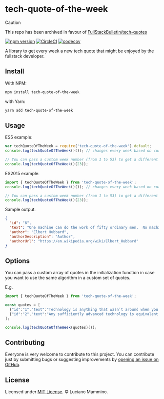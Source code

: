 # tech-quote-of-the-week

> [!CAUTION]
> This repo has been archived in favour of [FullStackBulletin/tech-quotes](https://github.com/FullStackBulletin/tech-quotes)

[![npm version](https://badge.fury.io/js/tech-quote-of-the-week.svg)](http://badge.fury.io/js/tech-quote-of-the-week) [![CircleCI](https://circleci.com/gh/FullStackBulletin/tech-quote-of-the-week.svg?style=shield)](https://circleci.com/gh/FullStackBulletin/tech-quote-of-the-week) [![codecov](https://codecov.io/gh/FullStackBulletin/tech-quote-of-the-week/branch/master/graph/badge.svg)](https://codecov.io/gh/FullStackBulletin/tech-quote-of-the-week)


A library to get every week a new tech quote that might be enjoyed by the fullstack developer.


## Install

With NPM:

```bash
npm install tech-quote-of-the-week
```

with Yarn:

```bash
yarn add tech-quote-of-the-week
```


## Usage

ES5 example:

```javascript
var techQuoteOfTheWeek = require('tech-quote-of-the-week').default;
console.log(techQuoteOfTheWeek()()); // changes every week based on current time

// You can pass a custom week number (from 1 to 53) to get a different quote
console.log(techQuoteOfTheWeek()(23));
```

ES2015 example:

```javascript
import { techQuoteOfTheWeek } from 'tech-quote-of-the-week';
console.log(techQuoteOfTheWeek()()); // changes every week based on current time

// You can pass a custom week number (from 1 to 53) to get a different quote
console.log(techQuoteOfTheWeek()(23));
```

Sample output:

```json
{
  "id": "6",
  "text": "One machine can do the work of fifty ordinary men.  No machine can do the work of one extraordinary man",
  "author": "Elbert Hubbard",
  "authorDescription": "Author",
  "authorUrl": "https://en.wikipedia.org/wiki/Elbert_Hubbard"
}
```


## Options

You can pass a custom array of quotes in the initialization function
in case you want to use the same algorithm in a custom set of quotes.

E.g.

```javascript
import { techQuoteOfTheWeek } from 'tech-quote-of-the-week';

const quotes = [
  {"id":"1","text":"Technology is anything that wasn’t around when you were born","author":"Alan Kay","authorDescription":"Computer Scientist", "authorUrl":"https://en.wikipedia.org/wiki/Alan_Kay"},
  {"id":"2","text":"Any sufficiently advanced technology is equivalent to magic","author":"Arthur C. Clarke","authorDescription":"Author","authorUrl":"https://en.wikipedia.org/wiki/Arthur_C._Clarke"}
];

console.log(techQuoteOfTheWeek(quotes)());
```


## Contributing

Everyone is very welcome to contribute to this project.
You can contribute just by submitting bugs or suggesting improvements by
[opening an issue on GitHub](https://github.com/FullStackBulletin/tech-quote-of-the-week/issues).


## License

Licensed under [MIT License](LICENSE). © Luciano Mammino.
